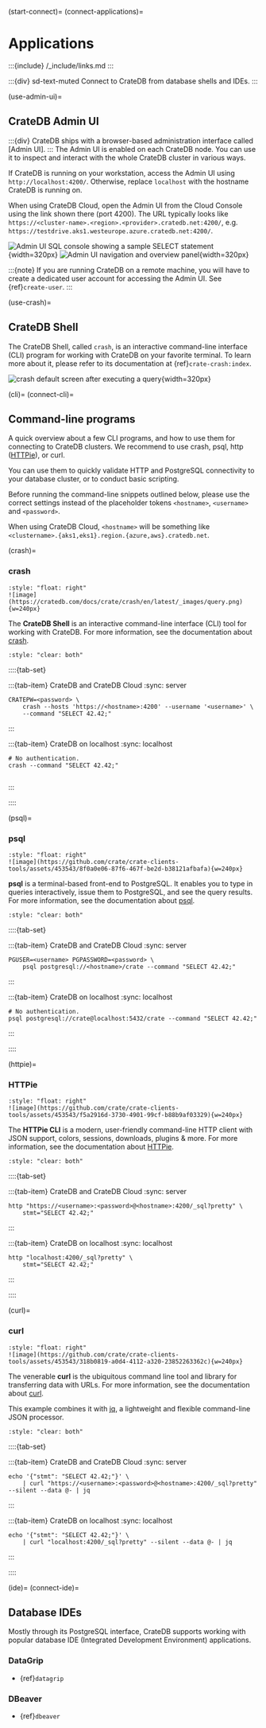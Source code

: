 (start-connect)=
(connect-applications)=
# Applications

:::{include} /_include/links.md
:::

:::{div} sd-text-muted
Connect to CrateDB from database shells and IDEs.
:::


(use-admin-ui)=
## CrateDB Admin UI
:::{div}
CrateDB ships with a browser-based administration interface called
[Admin UI].
:::
The Admin UI is enabled on each CrateDB node. You can use it to inspect and
interact with the whole CrateDB cluster in various ways.

If CrateDB is running on your workstation, access the Admin UI using
`http://localhost:4200/`. Otherwise, replace `localhost` with the
hostname CrateDB is running on.

When using CrateDB Cloud, open the Admin UI from the Cloud Console
using the link shown there (port 4200). The URL typically looks like
`https://<cluster-name>.<region>.<provider>.cratedb.net:4200/`, e.g.
`https://testdrive.aks1.westeurope.azure.cratedb.net:4200/`.

![Admin UI SQL console showing a sample SELECT statement](https://cratedb.com/docs/crate/admin-ui/en/latest/_images/console-query.png){width=320px}
![Admin UI navigation and overview panel](/_assets/img/getting-started/first-use/admin-ui.png){width=320px}

:::{note}
If you are running CrateDB on a remote machine, you will have to create
a dedicated user account for accessing the Admin UI. See {ref}`create-user`.
:::


(use-crash)=
## CrateDB Shell

The CrateDB Shell, called `crash`, is an interactive command-line interface
(CLI) program for working with CrateDB on your favorite terminal. To learn more
about it, please refer to its documentation at {ref}`crate-crash:index`.

![crash default screen after executing a query](https://cratedb.com/docs/crate/crash/en/latest/_images/query.png){width=320px}


(cli)=
(connect-cli)=
## Command-line programs

A quick overview about a few CLI programs, and how to
use them for connecting to CrateDB clusters. We recommend to use crash,
psql, http ([HTTPie]), or curl.

You can use them to quickly validate HTTP and PostgreSQL connectivity to your
database cluster, or to conduct basic scripting.

Before running the command-line snippets outlined below, please use the correct
settings instead of the placeholder tokens `<hostname>`, `<username>` and
`<password>`.

When using CrateDB Cloud, `<hostname>` will be something like
`<clustername>.{aks1,eks1}.region.{azure,aws}.cratedb.net`.


(crash)=
### crash

```{div}
:style: "float: right"
![image](https://cratedb.com/docs/crate/crash/en/latest/_images/query.png){w=240px}
```

The **CrateDB Shell** is an interactive command-line interface (CLI) tool for
working with CrateDB. For more information, see the documentation about [crash].

```{div}
:style: "clear: both"
```

::::{tab-set}

:::{tab-item} CrateDB and CrateDB Cloud
:sync: server

```{code-block} shell
CRATEPW=<password> \
    crash --hosts 'https://<hostname>:4200' --username '<username>' \
    --command "SELECT 42.42;"
```
:::

:::{tab-item} CrateDB on localhost
:sync: localhost

```{code-block} shell
# No authentication. 
crash --command "SELECT 42.42;"
 
```
:::

::::


(psql)=
### psql

```{div}
:style: "float: right"
![image](https://github.com/crate/crate-clients-tools/assets/453543/8f0a0e06-87f6-467f-be2d-b38121afbafa){w=240px}
```

**psql** is a terminal-based front-end to PostgreSQL. It enables you to type in
queries interactively, issue them to PostgreSQL, and see the query results.
For more information, see the documentation about [psql].

```{div}
:style: "clear: both"
```

::::{tab-set}

:::{tab-item} CrateDB and CrateDB Cloud
:sync: server

```{code-block} shell
PGUSER=<username> PGPASSWORD=<password> \
    psql postgresql://<hostname>/crate --command "SELECT 42.42;"
```
:::

:::{tab-item} CrateDB on localhost
:sync: localhost

```{code-block} shell
# No authentication.
psql postgresql://crate@localhost:5432/crate --command "SELECT 42.42;"
```
:::

::::


(httpie)=
### HTTPie

```{div}
:style: "float: right"
![image](https://github.com/crate/crate-clients-tools/assets/453543/f5a2916d-3730-4901-99cf-b88b9af03329){w=240px}
```

The **HTTPie CLI** is a modern, user-friendly command-line HTTP client with
JSON support, colors, sessions, downloads, plugins & more. 
For more information, see the documentation about [HTTPie].

```{div}
:style: "clear: both"
```

::::{tab-set}

:::{tab-item} CrateDB and CrateDB Cloud
:sync: server

```{code-block} shell
http "https://<username>:<password>@<hostname>:4200/_sql?pretty" \
    stmt="SELECT 42.42;"
```
:::

:::{tab-item} CrateDB on localhost
:sync: localhost

```{code-block} shell
http "localhost:4200/_sql?pretty" \
    stmt="SELECT 42.42;"
```
:::

::::


(curl)=
### curl

```{div}
:style: "float: right"
![image](https://github.com/crate/crate-clients-tools/assets/453543/318b0819-a0d4-4112-a320-23852263362c){w=240px}
```

The venerable **curl** is the ubiquitous command line tool and library for transferring
data with URLs. For more information, see the documentation about [curl].

This example combines it with [jq], a lightweight and flexible command-line JSON processor.

```{div}
:style: "clear: both"
```

::::{tab-set}

:::{tab-item} CrateDB and CrateDB Cloud
:sync: server

```{code-block} shell
echo '{"stmt": "SELECT 42.42;"}' \
    | curl "https://<username>:<password>@<hostname>:4200/_sql?pretty" --silent --data @- | jq
```
:::

:::{tab-item} CrateDB on localhost
:sync: localhost

```{code-block} shell
echo '{"stmt": "SELECT 42.42;"}' \
    | curl "localhost:4200/_sql?pretty" --silent --data @- | jq
```
:::

::::


(ide)=
(connect-ide)=
## Database IDEs

Mostly through its PostgreSQL interface, CrateDB supports working with popular
database IDE (Integrated Development Environment) applications.

### DataGrip

- {ref}`datagrip`

### DBeaver

- {ref}`dbeaver`



[curl]: https://curl.se/
[crash]: inv:crate-crash:*:label#index
[HTTPie]: https://httpie.io/
[jq]: https://jqlang.github.io/jq/
[psql]: https://www.postgresql.org/docs/current/app-psql.html
